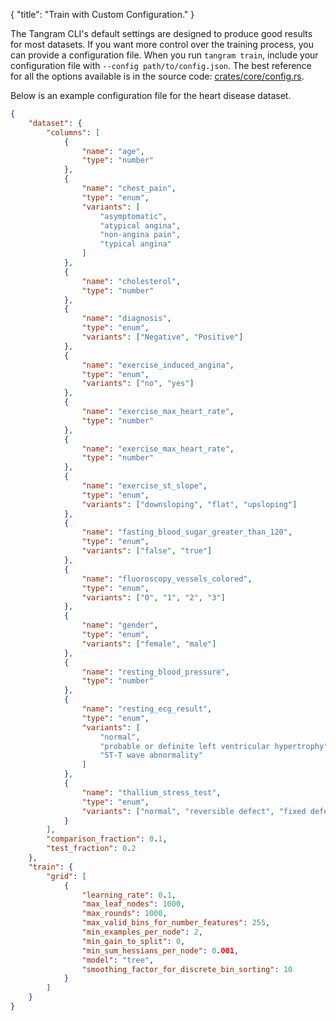 {
"title": "Train with Custom Configuration."
}

The Tangram CLI's default settings are designed to produce good results for most datasets. If you want more control over the training process, you can provide a configuration file. When you run `tangram train`, include your configuration file with `--config path/to/config.json`. The best reference for all the options available is in the source code: [crates/core/config.rs](https://github.com/tangramdotdev/tangram/blob/main/crates/core/config.rs).

Below is an example configuration file for the heart disease dataset.

```json
{
	"dataset": {
		"columns": [
			{
				"name": "age",
				"type": "number"
			},
			{
				"name": "chest_pain",
				"type": "enum",
				"variants": [
					"asymptomatic",
					"atypical angina",
					"non-angina pain",
					"typical angina"
				]
			},
			{
				"name": "cholesterol",
				"type": "number"
			},
			{
				"name": "diagnosis",
				"type": "enum",
				"variants": ["Negative", "Positive"]
			},
			{
				"name": "exercise_induced_angina",
				"type": "enum",
				"variants": ["no", "yes"]
			},
			{
				"name": "exercise_max_heart_rate",
				"type": "number"
			},
			{
				"name": "exercise_max_heart_rate",
				"type": "number"
			},
			{
				"name": "exercise_st_slope",
				"type": "enum",
				"variants": ["downsloping", "flat", "upsloping"]
			},
			{
				"name": "fasting_blood_sugar_greater_than_120",
				"type": "enum",
				"variants": ["false", "true"]
			},
			{
				"name": "fluoroscopy_vessels_colored",
				"type": "enum",
				"variants": ["0", "1", "2", "3"]
			},
			{
				"name": "gender",
				"type": "enum",
				"variants": ["female", "male"]
			},
			{
				"name": "resting_blood_pressure",
				"type": "number"
			},
			{
				"name": "resting_ecg_result",
				"type": "enum",
				"variants": [
					"normal",
					"probable or definite left ventricular hypertrophy",
					"ST-T wave abnormality"
				]
			},
			{
				"name": "thallium_stress_test",
				"type": "enum",
				"variants": ["normal", "reversible defect", "fixed defect"]
			}
		],
		"comparison_fraction": 0.1,
		"test_fraction": 0.2
	},
	"train": {
		"grid": [
			{
				"learning_rate": 0.1,
				"max_leaf_nodes": 1000,
				"max_rounds": 1000,
				"max_valid_bins_for_number_features": 255,
				"min_examples_per_node": 2,
				"min_gain_to_split": 0,
				"min_sum_hessians_per_node": 0.001,
				"model": "tree",
				"smoothing_factor_for_discrete_bin_sorting": 10
			}
		]
	}
}
```
